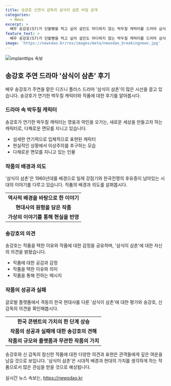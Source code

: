 ```yaml
---
title: 송강호 신연식 감독의 삼식이 삼촌 비밀 공개
categories:
  - News
excerpt: >
  배우 송강호(57)가 단팥빵을 먹고 싶어 살인도 마다하지 않는 박두칠 캐릭터를 드라마 삼식이 삼촌에서 연기했다. 이 캐릭터는 악인과 영웅의 두 얼굴을 지니고 있어, 송강호의 섬세한 연기력으로 입체적으로 표현됐다. 드라마는 1960년대의 역사적 배경과 국내 정치를 다루며, 신 감독은 영화를 통해 보여줄 수 없는 송강호의 다양한 얼굴을 드라마에서 만날 수 있었던 것은 즐거웠다고 말했다. 송강호는 한국 콘텐트의 가치를 높이기 위해 도전할 것이라며 작품의 의미를 강조했다.
feature_text: >
  배우 송강호(57)가 단팥빵을 먹고 싶어 살인도 마다하지 않는 박두칠 캐릭터를 드라마 삼식이 삼촌에서 연기했다. 이 캐릭터는 악인과 영웅의 두 얼굴을 지니고 있어, 송강호의 섬세한 연기력으로 입체적으로 표현됐다. 드라마는 1960년대의 역사적 배경과 국내 정치를 다루며, 신 감독은 영화를 통해 보여줄 수 없는 송강호의 다양한 얼굴을 드라마에서 만날 수 있었던 것은 즐거웠다고 말했다. 송강호는 한국 콘텐트의 가치를 높이기 위해 도전할 것이라며 작품의 의미를 강조했다.
image: 'https://newsdao.kr/res/images/meta/newsdao_breakingnews.jpg'
---
```


<p><img src="https://newsdao.kr/res/images/meta/newsdao_breakingnews.jpg" alt="implanttips 속보" /></p>

<h2 data-ke-size="size26">송강호 주연 드라마 '삼식이 삼촌' 후기</h2>

<p data-ke-size="size16">배우 송강호가 주연을 맡은 디즈니 플러스 드라마 '삼식이 삼촌'이 많은 시선을 끌고 있습니다. 송강호가 연기한 박두칠 캐릭터와 작품에 대한 후기를 알아봅시다.</p>

<h3><b>드라마 속 박두칠 캐릭터</b></h3>

<p data-ke-size="size16">송강호가 연기한 박두칠 캐릭터는 영웅과 악인을 오가는, 새로운 세상을 만들고자 하는 캐릭터로, 다채로운 면모를 지니고 있습니다.</p>

<ul>
  <li>섬세한 연기력으로 입체적으로 표현된 캐릭터</li>
  <li>현실적인 상황에서 이상주의를 추구하는 모습</li>
  <li>다채로운 면모를 지니고 있는 인물</li>
</ul>

<h3><b>작품의 배경과 의도</b></h3>

<p data-ke-size="size16">'삼식이 삼촌'은 1960년대를 배경으로 일제 강점기와 한국전쟁의 후유증이 남아있는 시대의 이야기를 다루고 있습니다. 작품의 배경과 의도를 살펴봅시다.</p>

<table>
  <tr>
    <td style="text-align: center; height: 17px;"><b>역사적 배경을 바탕으로 한 이야기</b></td>
  </tr>
  <tr>
    <td style="text-align: center; height: 17px;"><b>현대사의 원형을 담은 작품</b></td>
  </tr>
  <tr>
    <td style="text-align: center; height: 17px;"><b>가상의 이야기를 통해 현실을 반영</b></td>
  </tr>
</table>

<h3><b>송강호의 의견</b></h3>

<p data-ke-size="size16">송강호는 작품을 택한 이유와 작품에 대한 감정을 공유하며, '삼식이 삼촌'에 대한 자신의 의견을 밝혔습니다.</p>

<ul>
  <li>작품에 대한 공감과 감정</li>
  <li>작품을 택한 이유와 의미</li>
  <li>작품을 통해 전하는 메시지</li>
</ul>

<h3><b>작품의 성공과 실패</b></h3>

<p data-ke-size="size16">글로벌 플랫폼에서 격동의 한국 현대사를 다룬 '삼식이 삼촌'에 대한 평가와 송강호, 신 감독의 의견을 확인해봅시다.</p>

<table>
  <tr>
    <td style="text-align: center; height: 17px;"><b>한국 콘텐트의 가치의 한 단계 상승</b></td>
  </tr>
  <tr>
    <td style="text-align: center; height: 17px;"><b>작품의 성공과 실패에 대한 송강호의 견해</b></td>
  </tr>
  <tr>
    <td style="text-align: center; height: 17px;"><b>작품의 규모와 플랫폼과 무관한 작품의 가치</b></td>
  </tr>
</table>

<p data-ke-size="size16">송강호와 신 감독의 참신한 작품에 대한 다양한 의견과 표현은 관객들에게 깊은 여운을 남길 것으로 보입니다. '삼식이 삼촌'은 시대적 배경과 현대의 가치를 생각하게 하는 작품으로서 많은 관심을 받을 것으로 예상됩니다.</p>
실시간 뉴스 속보는, <a href="https://newsdao.kr" rel="dofollow">https://newsdao.kr</a>


